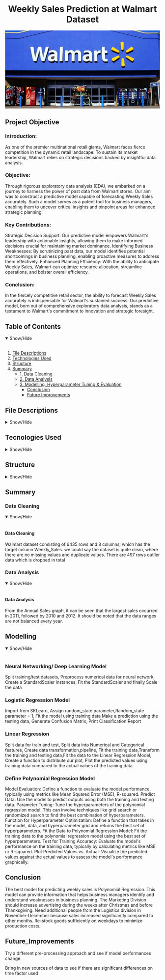 <h1 align='center'>Weekly Sales Prediction at Walmart Dataset</h1>

<p align="center">
  <img src="dataset-cover.jpeg" width="600">
</p>

## Project Objective

### Introduction:

As one of the premier multinational retail giants, Walmart faces fierce competition in the dynamic retail landscape. To sustain its market leadership, Walmart relies on strategic decisions backed by insightful data analysis.

### Objective:

Through rigorous exploratory data analysis (EDA), we embarked on a journey to harness the power of past data from Walmart stores. Our aim was to construct a predictive model capable of forecasting Weekly Sales accurately. Such a model serves as a potent tool for business managers, enabling them to uncover critical insights and pinpoint areas for enhanced strategic planning.

### Key Contributions:

Strategic Decision Support: Our predictive model empowers Walmart's leadership with actionable insights, allowing them to make informed decisions crucial for maintaining market dominance.
Identifying Business Weaknesses: By scrutinizing past data, our model identifies potential shortcomings in business planning, enabling proactive measures to address them effectively.
Enhanced Planning Efficiency: With the ability to anticipate Weekly Sales, Walmart can optimize resource allocation, streamline operations, and bolster overall efficiency.

### Conclusion:

In the fiercely competitive retail sector, the ability to forecast Weekly Sales accurately is indispensable for Walmart's sustained success. Our predictive model, born out of comprehensive exploratory data analysis, stands as a testament to Walmart's commitment to innovation and strategic foresight.

## Table of Contents

<details open>
<summary>Show/Hide</summary>
<br>

1. [ File Descriptions ](#File_Description)
2. [ Technologies Used ](#Technologies_Used)    
3. [ Structure ](#Structure)
4. [ Summary ](#Summary)
   * [ 1. Data Cleaning](#Data_Cleaning)
   * [ 2. Data Analysis ](#Data_Analysis) 
   * [ 3. Modelling, Hyperparameter Tuning & Evaluation](#Modelling)
       * [ Conclusion ](#Conclusion)
       * [ Future Improvements ](#Future_Improvements)
</details>

## File Descriptions
<details>
<a name="File_Description"></a>
<summary>Show/Hide</summary>
<br>

* <strong>[Final_project ](https://github.com/Omeesha28/Final_project.git)</strong>: folder containing all data files
    * <strong>1.Walmart.csv</strong>: data before any changes
    * <strong>2.df_date_convert.csv</strong>: data after checking for null and duplicate values and convert 'Date' column to datetime, extract year, month, day and week from Date
    * <strong>3.df2_data.csv</strong>: Save DataFrame to a CSV file for Neural Netwroking Model
    * <strong>4.X_linear_data.csv</strong>: Spliting data and saving the X  data in csv file
    * <strong>5.y_linear_data.csv</strong>: Spliting data and saving the y  data in csv file
    * <strong>6.df_split_date_data.csv</strong>: Fluction to split year into four seasons then correct data format of the 'date' column
    * <strong>7.df_data_after_drop.csv</strong>: Save DataFrame to a CSV file after dropping unwanted columns
    * <strong>8.df_drop_outlier.csv</strong>: Save DataFrame to a CSV after dropping outliers
</details>

## Tecnologies Used
<details>
<a name="Technologies_Used"></a>
<summary>Show/Hide</summary>
<br>
    
* <strong>Python</strong>
* <strong>Pandas</strong>
* <strong>Numpy</strong>
* <strong>Matplotlib</strong>
* <strong>Seaborn</strong>
* <strong>Scikit-Learn</strong>
* <strong>Sklearn</strong>
* <strong>Plotly</strong>
* <strong>Tensorflow</strong>
* <strong>Category_encoders</strong>
</details>

## Structure
<details>
<a name="Structure"></a>
<summary>Show/Hide</summary>
<br>

  * 1.1 Import 
  * 1.2 Data Understanding
  * 1.3 Checking for Nulls
  * 1.4 Check Duplicated Data
  * 1.5 Feature Engineering: Date Variable
  * 1.6 Data Distribution
    * 1.6.1 Data Distribution: Target
    * 1.6.2 Data Distribution: Numerical Features
    * 1.6.3 Data Distribution: Categorical Features
  * 1.7 Feature Analysis
    * 1.7.1 Feature Analysis: Holiday_Flag vs Weekly_Sales
    * 1.7.2 Feature Analysis: Month, Year vs Weekly_Sales
    * 1.7.3 Feature Analysis: Histogram to show the distribution of the data for Uempoloyment, Fuel Price, Temperature and Weekly_Sales
  * 1.8 Finding and Handling Outliers
  
</details>


   
<a name="Summary"></a>
## Summary

<a name="Data_Cleaning"></a>
### Data Cleaning
<details open>
<summary>Show/Hide</summary>
<br>

#### Data Cleaning
Walmart dataset consisting of 6435 rows and 8 columns, which has the target column Weekly_Sales. we could say the dataset is quite clean, where there are no missing values and duplicate values.
There are 497 rows outlier data which is dropped in total 
</details>

<a name="Data_Analysis"></a>
### Data Analysis
<details open>
<summary>Show/Hide</summary>
<br>

#### Data Analysis
From the Annual Sales graph, it can be seen that the largest sales occurred in 2011, followed by 2010 and 2012. It should be noted that the data ranges are not balanced every year.

</details>


<a name="Modelling, Hyperparameter Tuning & Evaluation"></a>
## Modelling
<details open>
<summary>Show/Hide</summary>
<br>

### Neural Networking/ Deep Learning Model
Split training/test datasets, Preprocess numerical data for neural network, Create a StandardScaler instances,
Fit the StandardScaler and finally Scale the data

### Logistic Regression Model
Import from SKLearn, Assign random_state parameter,Random_state parameter = 1, Fit the model using training data
Make a prediction using the testing data, Generate Confusion Matrix, Print Classification Report


### Linear Regression
Split data for train and test, Split data into Numerical and Categorical features, Create data transformation,pipeline, Fit the training data,Transform the training and testing data,Fit the data to the Linear Regression Model, Create a function to distribute our plot, Plot the predicted values using training data compared to the actual values of the training data

### Define Polynomial Regression Model 
Model Evaluation: Define a function to evaluate the model performance, typically using metrics like Mean Squared Error (MSE), R-squared.
Predict Data: Use the model to predict outputs using both the training and testing data.
Parameter Tuning: Tune the hyperparameters of the polynomial regression model. This can involve techniques like grid search or randomized search to find the best combination of hyperparameters.
Function for Hyperparameter Optimization: Define a function that takes in the model, data, and hyperparameter grid and returns the best set of hyperparameters.
Fit the Data to Polynomial Regression Model: Fit the training data to the polynomial regression model using the best set of hyperparameters.
Test for Training Accuracy: Evaluate the model's performance on the training data, typically by calculating metrics like MSE or R-squared.
Plot Predicted Values vs. Actual: Visualize the predicted values against the actual values to assess the model's performance graphically.

</details>

<a name="Conclusion"></a>
## Conclusion
The best model for predicting weekly sales is Polynomial Regression. This model can provide information that helps business managers identify and understand weaknesses in business planning.
The Marketing Division should increase advertising during the weeks after Christmas and before Thanksgiving.
Need additional people from the Logistics division in November-December because sales increased significantly compared to other months. Re-stock goods sufficiently on weekdays to minimize production costs.

</details>

<a name="Future_Improvements"></a>
## Future_Improvements
Try a different pre-processing approach and see if model performances change.

Bring in new sources of data to see if there are significant differences on time factor used

</details>
